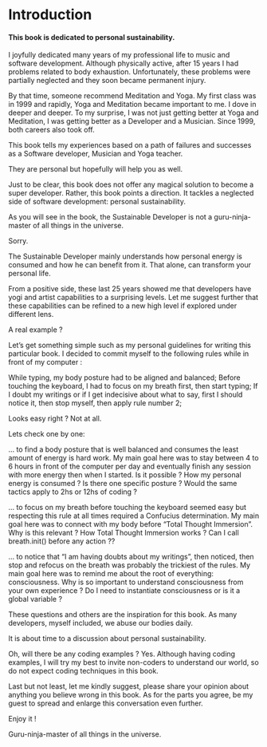 # Introduction

#### This book is dedicated to personal sustainability.  

I joyfully dedicated many years of my professional life to music and software development. Although physically active, after 15 years I had problems related to body exhaustion.  Unfortunately, these problems were partially neglected and they soon became permanent injury.  

By that time, someone recommend Meditation and Yoga. My first class was in 1999 and rapidly, Yoga and Meditation became important to me. I dove in deeper and deeper. To my surprise, I was not just getting better at Yoga and Meditation,  I was getting better as a Developer and a Musician. Since 1999, both careers also took off.  

This book tells my experiences based on a path of failures and successes as a Software developer, Musician and Yoga teacher.   

They are personal but hopefully will help you as well. 

Just to be clear, this book does not offer any magical solution to become a super developer. Rather, this book points a direction. It tackles a neglected side of software development: personal sustainability. 

As you will see in the book, the Sustainable Developer is not a guru-ninja-master of all things in the universe. 

Sorry. 
 
The Sustainable Developer mainly understands how personal energy is consumed and how he can benefit from it. That alone, can transform your personal life.    

From a positive side, these last 25 years showed me that developers have yogi and artist capabilities to a surprising levels. Let me suggest further that these capabilities can be refined to a new high level if explored under different lens. 

A real example ? 

Let’s get something simple such as my personal guidelines for writing this particular book. I decided to commit myself to the following rules while in front of my computer :

While typing, my body posture had to be aligned and balanced; 
Before touching the keyboard, I had to focus on my breath first, then start typing;
If I doubt my writings or if I get indecisive about what to say, first I should notice it, then stop myself, then apply rule number 2;

Looks easy right ? Not at all. 

Lets check one by one:

… to find a body posture that is well balanced and consumes the least amount of energy is hard work. My main goal here was to stay between 4 to 6 hours in front of the computer per day and eventually finish any session with more energy then when I started. Is it possible ? How my personal energy is consumed ? Is there one specific posture ? Would the same tactics apply to 2hs or 12hs of coding ? 

... to focus on my breath before touching the keyboard seemed easy but respecting this rule at all times required a Confucius determination. My main goal here was to connect with my body before “Total Thought Immersion”. Why is this relevant ? How Total Thought Immersion works ? Can I call breath.init() before any action ??

… to notice that “I am having doubts about my writings”, then noticed, then stop and refocus on the breath was probably the trickiest of the rules. My main goal here was to remind me about the root of everything: consciousness.  Why is so important to understand consciousness from your own experience ?  Do I need to instantiate consciousness or is it a global variable ?

These questions and others are the inspiration for this book. As many developers, myself included, we abuse our bodies daily. 

It is about time to a discussion about personal sustainability. 

Oh, will there be any coding examples ? Yes.  Although having coding examples, I will try my best to invite non-coders to understand our world, so do not expect coding techniques in this book.

Last but not least, let me kindly suggest,  please share your opinion about anything you believe wrong in this book.  As for the parts you agree, be my guest to spread and enlarge this conversation even further. 

Enjoy it !

Guru-ninja-master of all things in the universe.
### 

 